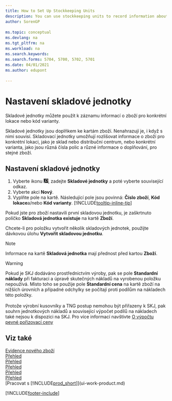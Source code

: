 ```yaml
---
title: How to Set Up Stockkeeping Units
description: You can use stockkeeping units to record information about your items for a specific location or a specific variant code.
author: SorenGP

ms.topic: conceptual
ms.devlang: na
ms.tgt_pltfrm: na
ms.workload: na
ms.search.keywords:
ms.search.forms: 5704, 5700, 5702, 5701
ms.date: 04/01/2021
ms.author: edupont

---
```

# Nastavení skladové jednotky
Skladové jednotky můžete použít k záznamu informací o zboží pro konkrétní lokace nebo kód varianty.

Skladové jednotky jsou doplňkem ke kartám zboží. Nenahrazují je, i když s nimi souvisí. Skladovací jednotky umožňují rozlišovat informace o zboží pro konkrétní lokaci, jako je sklad nebo distribuční centrum, nebo konkrétní varianta, jako jsou různá čísla polic a různé informace o doplňování, pro stejné zboží.

## Nastavení skladové jednotky

1. Vyberte ikonu ![Žárovky, která otevře funkci Řekněte mi](media/ui-search/search_small.png "Řekněte mi, co chcete dělat"), zadejte **Skladové jednotky** a poté vyberte související odkaz.
2. Vyberte akci **Nový**.
3. Vyplňte pole na kartě. Následující pole jsou povinná: **Číslo zboží**, **Kód lokace**a/nebo **Kód varianty**. [!INCLUDE[tooltip-inline-tip](includes/tooltip-inline-tip_md.md)]

Pokud jste pro zboží nastavili první skladovou jednotku, je zaškrtnuto políčko **Skladová jednotka existuje** na kartě **Zboží**.

Chcete-li pro položku vytvořit několik skladových jednotek, použijte dávkovou úlohu **Vytvořit skladovou jednotku**.

> [!NOTE]  
> Informace na kartě **Skladová jednotka** mají přednost před kartou **Zboží**.

> [!Warning]
> Pokud je SKJ dodáváno prostřednictvím výroby, pak se pole **Standardní náklady** při fakturaci a úpravě skutečných nákladů na vyrobenou položku nepoužívá. Místo toho se použije pole **Standardní cena** na kartě zboží na nižších úrovních a případné odchylky se počítají proti podílům na nákladech této položky.<br /><br />
> Protože výrobní kusovníky a TNG postup nemohou být přiřazeny k SKJ, pak souhrn jednotkových nákladů a související výpočet podílů na nákladech také nejsou k dispozici na SKJ. Pro více informací navštivte [O výpočtu pevné pořizovací ceny](finance-about-calculating-standard-cost.md)

## Viz také
[Evidence nového zboží](inventory-how-register-new-items.md)    
[Přehled](warehouse-setup-warehouse.md)    
[Přehled](warehouse-manage-warehouse.md)    
[Přehled](inventory-manage-inventory.md)    
[Přehled](assembly-assemble-items.md)      
[Přehled](design-details-warehouse-management.md)    
[Pracovat s [!INCLUDE[prod_short](includes/prod_short.md)]](ui-work-product.md)


[!INCLUDE[footer-include](includes/footer-banner.md)]